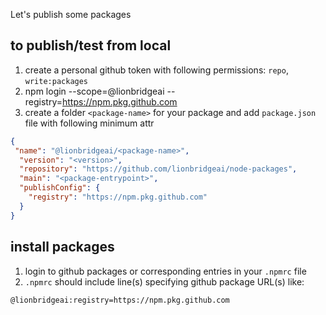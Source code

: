 Let's publish some packages

## to publish/test from local
1. create a personal github token with following permissions: `repo`, `write:packages`
1. npm login --scope=@lionbridgeai --registry=https://npm.pkg.github.com 
1. create a folder `<package-name>` for your package and add `package.json` file with following minimum attr
  ```json
  {
   "name": "@lionbridgeai/<package-name>",
    "version": "<version>",
    "repository": "https://github.com/lionbridgeai/node-packages",
    "main": "<package-entrypoint>",
    "publishConfig": {
      "registry": "https://npm.pkg.github.com"
    }
  }
  ```


## install packages
1. login to github packages or corresponding entries in your `.npmrc` file
1. `.npmrc` should include line(s) specifying github package URL(s) like:
  ```sh
  @lionbridgeai:registry=https://npm.pkg.github.com
  ```

